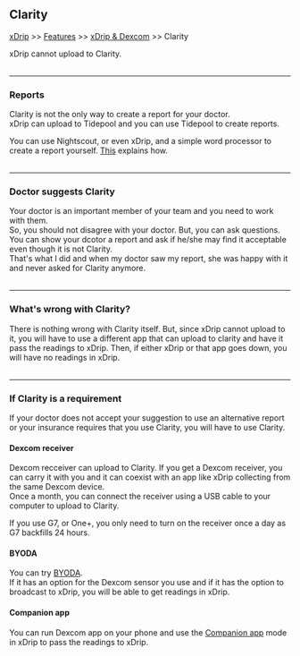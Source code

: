 ## Clarity
[xDrip](../../README.md) >> [Features](../Features_page.md) >> [xDrip & Dexcom](../Dexcom_page.md) >> Clarity  
  
xDrip cannot upload to Clarity.  
<br/>  
  
---  
  
### Reports  
Clarity is not the only way to create a report for your doctor.  
xDrip can upload to Tidepool and you can use Tidepool to create reports.  

You can use Nightscout, or even xDrip, and a simple word processor to create a report yourself.  [This](../Report.md) explains how.  
<br/>  

---  
  
### Doctor suggests Clarity  
Your doctor is an important member of your team and you need to work with them.  
So, you should not disagree with your doctor.  But, you can ask questions.  You can show your dcotor a report and ask if he/she may find it acceptable even though it is not Clarity.  
That's what I did and when my doctor saw my report, she was happy with it and never asked for Clarity anymore.  
<br/>  

---  
  
### What's wrong with Clarity?  
There is nothing wrong with Clarity itself.  But, since xDrip cannot upload to it, you will have to use a different app that can upload to clarity and have it pass the readings to xDrip.  Then, if either xDrip or that app goes down, you will have no readings in xDrip.  
<br/>  

---  
  
### If Clarity is a requirement  
If your doctor does not accept your suggestion to use an alternative report or your insurance requires that you use Clarity, you will have to use Clarity.  

#### **Dexcom receiver**  
Dexcom recceiver can upload to Clarity.  If you get a Dexcom receiver, you can carry it with you and it can coexist with an app like xDrip collecting from the same Dexcom device.  
Once a month, you can connect the receiver using a USB cable to your computer to upload to Clarity.  

If you use G7, or One+, you only need to turn on the receiver once a day as G7 backfills 24 hours.  

#### **BYODA**  
You can try [BYODA](../DexcomAppxDrip.md).  
If it has an option for the Dexcom sensor you use and if it has the option to broadcast to xDrip, you will be able to get readings in xDrip.  
  
#### **Companion app**  
You can run Dexcom app on your phone and use the [Companion app](../Follow/CompanionApp.md) mode in xDrip to pass the readings to xDrip.  
  
